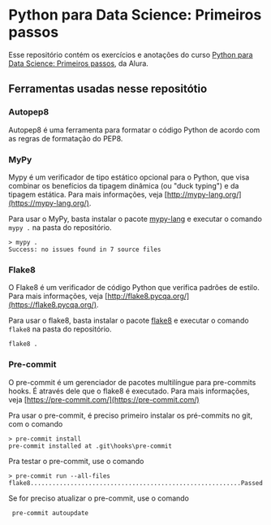 # Python para Data Science: Primeiros passos

Esse repositório contém os exercícios e anotações do curso
[Python para Data Science: Primeiros passos](https://cursos.alura.com.br/course/python-intro), da Alura.

## Ferramentas usadas nesse repositótio

### Autopep8

Autopep8 é uma ferramenta para formatar o código Python de acordo com as
regras de formatação do PEP8.

### MyPy

Mypy é um verificador de tipo estático opcional para o Python, que visa
combinar os benefícios da tipagem dinâmica (ou "duck typing") e da
tipagem estática. Para mais informações, veja
[http://mypy-lang.org/](https://mypy-lang.org/).

Para usar o MyPy, basta instalar o pacote
[mypy-lang](https://pypi.org/project/mypy-lang/) e executar o comando
`mypy .` na pasta do repositório.

```shell
> mypy .
Success: no issues found in 7 source files
```

### Flake8

O Flake8 é um verificador de código Python que verifica padrões de
estilo. Para mais informações, veja
[http://flake8.pycqa.org/](https://flake8.pycqa.org/).

Para usar o flake8, basta instalar o pacote
[flake8](https://pypi.org/project/flake8/) e executar o comando
`flake8` na pasta do repositório.

```shell
flake8 .
```

### Pre-commit

O pre-commit é um gerenciador de pacotes multilíngue para pre-commits
hooks. É através dele que o flake8 é executado. Para mais informações,
veja [https://pre-commit.com/](https://pre-commit.com/)

Pra usar o pre-commit, é preciso primeiro instalar os pré-commits no
git, com o comando

```shell
> pre-commit install
pre-commit installed at .git\hooks\pre-commit
```

Pra testar o pre-commit, use o comando

```shell
> pre-commit run --all-files
flake8..........................................................Passed
```

Se for preciso atualizar o pre-commit, use o comando

```shell
 pre-commit autoupdate
```
